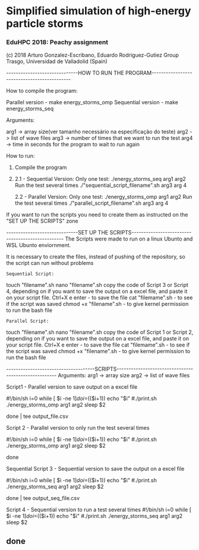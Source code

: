 # Simplified simulation of high-energy particle storms

### EduHPC 2018: Peachy assignment

(c) 2018 Arturo Gonzalez-Escribano, Eduardo Rodriguez-Gutiez
Group Trasgo, Universidad de Valladolid (Spain)


------------------------------HOW TO RUN THE PROGRAM--------------------------------------------

How to compile the program: 

Parallel version - make energy_storms_omp
Sequential version - make energy_storms_seq



Arguments:

arg1 -> array size(ver tamanho necessário na especificação do teste)
arg2 -> list of wave files
arg3 -> number of times that we want to run the test
arg4 -> time in seconds for the program to wait to run again

How to run:
1. Compile the program
2. 
    2.1 - Sequential Version:
        Only one test:
		./energy_storms_seq arg1 arg2
        Run the test several times
		./"sequential_script_filename".sh arg3 arg 4


	2.2 - Parallel Version:
	    Only one test:
		./energy_storms_omp arg1 arg2
        Run the test several times 
		./"parallel_script_filename".sh arg3 arg 4

If you want to run the scripts you need to create them as instructed on the "SET UP THE SCRIPTS" zone

------------------------------SET UP THE SCRIPTS-------------------------------------------------
The Scripts were made to run on a linux Ubunto and WSL Ubunto enviornment.

It is necessary to create the files, instead of pushing of the repository, so the script can run without problems

    Sequential Script:

touch "filename".sh
nano "filename".sh
copy the code of Script 3 or Script 4, depending on if you want to save the output on a excel file, and paste it on your script file.
Ctrl+X e enter - to save the file
cat "filemame".sh -  to see if the script was saved
chmod +x "filename".sh -  to give kernel permission to run the bash file 


    Parallel Script:

touch "filename".sh
nano "filename".sh
copy the code of Script 1 or Script 2, depending on if you want to save the output on a excel file, and paste it on your script file.
Ctrl+X e enter - to save the file
cat "filemame".sh -  to see if the script was saved
chmod +x "filename".sh -  to give kernel permission to run the bash file 





-------------------------------------SCRIPTS-----------------------------------------------------
Arguments: 
    arg1 -> array size
    arg2 -> list of wave files 


Script1 - Parallel version to save output on a excel file

#!/bin/sh
i=0
while [ $i -ne $1 ]
do
        i=$(($i+1))
        echo "$i"
	#./print.sh
	./energy_storms_omp arg1 arg2
	sleep $2
	
done | tee output_file.csv

Script 2 - Parallel version to only run the test several times

#!/bin/sh
i=0
while [ $i -ne $1 ]
do
        i=$(($i+1))
        echo "$i"
	#./print.sh
	./energy_storms_omp arg1 arg2
	sleep $2
	
done

Sequential 
Script 3 - Sequential version to save the output on a excel file

#!/bin/sh
i=0
while [ $i -ne $1 ]
do
        i=$(($i+1))
        echo "$i"
	#./print.sh
	./energy_storms_seq arg1 arg2
	sleep $2
	
done | tee output_seq_file.csv


Script 4 - Sequential version to run a test several times
#!/bin/sh
i=0
while [ $i -ne $1 ]
do
        i=$(($i+1))
        echo "$i"
	#./print.sh
	./energy_storms_seq arg1 arg2
	sleep $2
	
done 
--------------------------------------------------------------

